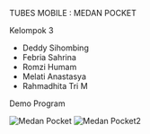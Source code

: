 TUBES MOBILE : MEDAN POCKET

Kelompok 3
- Deddy Sihombing
- Febria Sahrina
- Romzi Humam
- Melati Anastasya
- Rahmadhita Tri M

Demo Program

![Medan Pocket](https://user-images.githubusercontent.com/59591219/71870628-42202d00-3149-11ea-9ed9-3770ccad7331.gif)
![Medan Pocket2](https://user-images.githubusercontent.com/59591219/71871908-641bae80-314d-11ea-8a43-000d86da3ef0.gif)
